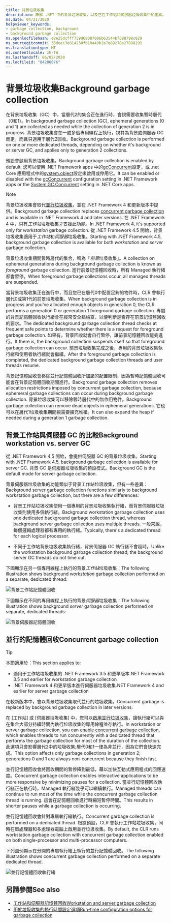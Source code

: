 ```yaml
---
title: 背景垃圾收集
description: 瞭解 .NET 中的背景垃圾收集，以及它在工作站和伺服器垃圾收集中的差異。
ms.date: 04/21/2020
helpviewer_keywords:
- garbage collection, background
- background garbage collection
ms.openlocfilehash: e2e25dcfff759d68087006b63544bf688798c029
ms.sourcegitcommit: 33deec3e814238fb18a49b2a7e89278e27888291
ms.translationtype: MT
ms.contentlocale: zh-TW
ms.lasthandoff: 06/02/2020
ms.locfileid: "84286076"
---
```

# <a name="background-garbage-collection"></a><span data-ttu-id="cfba5-103">背景垃圾收集</span><span class="sxs-lookup"><span data-stu-id="cfba5-103">Background garbage collection</span></span>

<span data-ttu-id="cfba5-104">在背景垃圾收集（GC）中，當層代2的集合正在進行時，會視需要收集暫時層代（0和1）。</span><span class="sxs-lookup"><span data-stu-id="cfba5-104">In background garbage collection (GC), ephemeral generations (0 and 1) are collected as needed while the collection of generation 2 is in progress.</span></span> <span data-ttu-id="cfba5-105">背景垃圾收集會在一或多個專用線程上執行，視其為背景或伺服器 GC 而定，而且只適用于層代2回收。</span><span class="sxs-lookup"><span data-stu-id="cfba5-105">Background garbage collection is performed on one or more dedicated threads, depending on whether it's background or server GC, and applies only to generation 2 collections.</span></span>

<span data-ttu-id="cfba5-106">預設會啟用背景垃圾收集。</span><span class="sxs-lookup"><span data-stu-id="cfba5-106">Background garbage collection is enabled by default.</span></span> <span data-ttu-id="cfba5-107">您可以使用 .NET Framework apps 中的[gcConcurrent](../../framework/configure-apps/file-schema/runtime/gcconcurrent-element.md)設定，或 .net Core 應用程式中的[system.object](../../core/run-time-config/garbage-collector.md#systemgcconcurrentcomplus_gcconcurrent)設定來啟用或停用它。</span><span class="sxs-lookup"><span data-stu-id="cfba5-107">It can be enabled or disabled with the [gcConcurrent](../../framework/configure-apps/file-schema/runtime/gcconcurrent-element.md) configuration setting in .NET Framework apps or the [System.GC.Concurrent](../../core/run-time-config/garbage-collector.md#systemgcconcurrentcomplus_gcconcurrent) setting in .NET Core apps.</span></span>

> [!NOTE]
> <span data-ttu-id="cfba5-108">背景垃圾收集會取代[並行垃圾收集](#concurrent-garbage-collection)，並在 .NET Framework 4 和更新版本中提供。</span><span class="sxs-lookup"><span data-stu-id="cfba5-108">Background garbage collection replaces [concurrent garbage collection](#concurrent-garbage-collection) and is available in .NET Framework 4 and later versions.</span></span> <span data-ttu-id="cfba5-109">在 .NET Framework 4 中，只有*工作站*垃圾收集才支援此功能。</span><span class="sxs-lookup"><span data-stu-id="cfba5-109">In .NET Framework 4, it's supported only for *workstation* garbage collection.</span></span> <span data-ttu-id="cfba5-110">從 .NET Framework 4.5 開始，背景垃圾收集適用于*工作站*和*伺服器*垃圾收集。</span><span class="sxs-lookup"><span data-stu-id="cfba5-110">Starting with .NET Framework 4.5, background garbage collection is available for both *workstation* and *server* garbage collection.</span></span>

<span data-ttu-id="cfba5-111">背景垃圾收集期間暫時層代的集合，稱為「*前景*垃圾收集」。</span><span class="sxs-lookup"><span data-stu-id="cfba5-111">A collection on ephemeral generations during background garbage collection is known as *foreground* garbage collection.</span></span> <span data-ttu-id="cfba5-112">進行前景記憶體回收時，所有 Managed 執行緒都會暫停。</span><span class="sxs-lookup"><span data-stu-id="cfba5-112">When foreground garbage collections occur, all managed threads are suspended.</span></span>

<span data-ttu-id="cfba5-113">當背景垃圾收集正在進行中，而且您已在層代0中配置足夠的物件時，CLR 會執行層代0或第1代的前景垃圾收集。</span><span class="sxs-lookup"><span data-stu-id="cfba5-113">When background garbage collection is in progress and you've allocated enough objects in generation 0, the CLR performs a generation 0 or generation 1 foreground garbage collection.</span></span> <span data-ttu-id="cfba5-114">專屬的背景記憶體回收執行緒會在經常安全點檢查，以便判斷是否存在前景記憶體回收的要求。</span><span class="sxs-lookup"><span data-stu-id="cfba5-114">The dedicated background garbage collection thread checks at frequent safe points to determine whether there is a request for foreground garbage collection.</span></span> <span data-ttu-id="cfba5-115">如果有，背景回收就會自行暫停，讓前景記憶體回收能夠進行。</span><span class="sxs-lookup"><span data-stu-id="cfba5-115">If there is, the background collection suspends itself so that foreground garbage collection can occur.</span></span> <span data-ttu-id="cfba5-116">前景垃圾收集完成之後，專用的背景垃圾收集執行緒和使用者執行緒就會繼續。</span><span class="sxs-lookup"><span data-stu-id="cfba5-116">After the foreground garbage collection is completed, the dedicated background garbage collection threads and user threads resume.</span></span>

<span data-ttu-id="cfba5-117">背景記憶體回收會移除並行記憶體回收所加諸的配置限制，因為暫時記憶體回收可能會在背景記憶體回收期間進行。</span><span class="sxs-lookup"><span data-stu-id="cfba5-117">Background garbage collection removes allocation restrictions imposed by concurrent garbage collection, because ephemeral garbage collections can occur during background garbage collection.</span></span> <span data-ttu-id="cfba5-118">背景垃圾收集可以移除暫時層代中的無作用物件。</span><span class="sxs-lookup"><span data-stu-id="cfba5-118">Background garbage collection can remove dead objects in ephemeral generations.</span></span> <span data-ttu-id="cfba5-119">它也可以在層代1垃圾收集期間視需要擴充堆積。</span><span class="sxs-lookup"><span data-stu-id="cfba5-119">It can also expand the heap if needed during a generation 1 garbage collection.</span></span>

## <a name="background-workstation-vs-server-gc"></a><span data-ttu-id="cfba5-120">背景工作站與伺服器 GC 的比較</span><span class="sxs-lookup"><span data-stu-id="cfba5-120">Background workstation vs. server GC</span></span>

<span data-ttu-id="cfba5-121">從 .NET Framework 4.5 開始，會提供伺服器 GC 的背景垃圾收集。</span><span class="sxs-lookup"><span data-stu-id="cfba5-121">Starting with .NET Framework 4.5, background garbage collection is available for server GC.</span></span> <span data-ttu-id="cfba5-122">背景 GC 是伺服器垃圾收集的預設模式。</span><span class="sxs-lookup"><span data-stu-id="cfba5-122">Background GC is the default mode for server garbage collection.</span></span>

<span data-ttu-id="cfba5-123">背景伺服器垃圾收集的功能類似于背景工作站垃圾收集，但有一些差異：</span><span class="sxs-lookup"><span data-stu-id="cfba5-123">Background server garbage collection functions similarly to background workstation garbage collection, but there are a few differences:</span></span>

- <span data-ttu-id="cfba5-124">背景工作站垃圾收集使用一個專用的背景垃圾收集執行緒，而背景伺服器垃圾收集則使用多個執行緒。</span><span class="sxs-lookup"><span data-stu-id="cfba5-124">Background workstation garbage collection uses one dedicated background garbage collection thread, whereas background server garbage collection uses multiple threads.</span></span> <span data-ttu-id="cfba5-125">一般來說，每個邏輯處理器都有專用的執行緒。</span><span class="sxs-lookup"><span data-stu-id="cfba5-125">Typically, there's a dedicated thread for each logical processor.</span></span>

- <span data-ttu-id="cfba5-126">不同于工作站背景垃圾收集執行緒，背景伺服器 GC 執行緒不會超時。</span><span class="sxs-lookup"><span data-stu-id="cfba5-126">Unlike the workstation background garbage collection thread, the background server GC threads do not time out.</span></span>

<span data-ttu-id="cfba5-127">下圖顯示在另一個專用線程上執行的背景*工作站*垃圾收集：</span><span class="sxs-lookup"><span data-stu-id="cfba5-127">The following illustration shows background *workstation* garbage collection performed on a separate, dedicated thread:</span></span>

![背景工作站記憶體回收](./media/fundamentals/background-workstation-garbage-collection.png)

<span data-ttu-id="cfba5-129">下圖顯示在不同的專用線程上執行的背景*伺服器*垃圾收集：</span><span class="sxs-lookup"><span data-stu-id="cfba5-129">The following illustration shows background *server* garbage collection performed on separate, dedicated threads:</span></span>

![背景伺服器記憶體回收](./media/fundamentals/background-server-garbage-collection.png)

## <a name="concurrent-garbage-collection"></a><span data-ttu-id="cfba5-131">並行的記憶體回收</span><span class="sxs-lookup"><span data-stu-id="cfba5-131">Concurrent garbage collection</span></span>

> [!TIP]
> <span data-ttu-id="cfba5-132">本節適用於：</span><span class="sxs-lookup"><span data-stu-id="cfba5-132">This section applies to:</span></span>
>
> - <span data-ttu-id="cfba5-133">適用于工作站垃圾收集的 .NET Framework 3.5 和更早版本</span><span class="sxs-lookup"><span data-stu-id="cfba5-133">.NET Framework 3.5 and earlier for workstation garbage collection</span></span>
> - <span data-ttu-id="cfba5-134">.NET Framework 4 和更早版本進行伺服器垃圾收集</span><span class="sxs-lookup"><span data-stu-id="cfba5-134">.NET Framework 4 and earlier for server garbage collection</span></span>
>
> <span data-ttu-id="cfba5-135">在較新版本中，會以背景垃圾收集取代並行的垃圾收集。</span><span class="sxs-lookup"><span data-stu-id="cfba5-135">Concurrent garbage is replaced by background garbage collection in later versions.</span></span>

<span data-ttu-id="cfba5-136">在 [工作站] 或 [伺服器垃圾收集] 中，您可以[啟用並行垃圾收集](../../framework/configure-apps/file-schema/runtime/gcconcurrent-element.md)，讓執行緒可以與在集合大部分持續時間內執行垃圾收集的專用線程並存執行。</span><span class="sxs-lookup"><span data-stu-id="cfba5-136">In workstation or server garbage collection, you can [enable concurrent garbage collection](../../framework/configure-apps/file-schema/runtime/gcconcurrent-element.md), which enables threads to run concurrently with a dedicated thread that performs the garbage collection for most of the duration of the collection.</span></span> <span data-ttu-id="cfba5-137">此選項只會影響層代2中的垃圾收集;層代0和1一律為非並行，因為它們會快速完成。</span><span class="sxs-lookup"><span data-stu-id="cfba5-137">This option affects only garbage collections in generation 2; generations 0 and 1 are always non-concurrent because they finish fast.</span></span>

<span data-ttu-id="cfba5-138">並行記憶體回收會將回收期間的暫停降到最低，藉以加快互動式應用程式的回應速度。</span><span class="sxs-lookup"><span data-stu-id="cfba5-138">Concurrent garbage collection enables interactive applications to be more responsive by minimizing pauses for a collection.</span></span> <span data-ttu-id="cfba5-139">當並行記憶體回收執行緒正在執行時，Managed 執行緒幾乎可以繼續執行。</span><span class="sxs-lookup"><span data-stu-id="cfba5-139">Managed threads can continue to run most of the time while the concurrent garbage collection thread is running.</span></span> <span data-ttu-id="cfba5-140">這會在記憶體回收進行時縮短暫停時間。</span><span class="sxs-lookup"><span data-stu-id="cfba5-140">This results in shorter pauses while a garbage collection is occurring.</span></span>

<span data-ttu-id="cfba5-141">並行記憶體回收會針對專屬執行緒執行。</span><span class="sxs-lookup"><span data-stu-id="cfba5-141">Concurrent garbage collection is performed on a dedicated thread.</span></span> <span data-ttu-id="cfba5-142">根據預設，CLR 會執行工作站垃圾收集，同時在單處理器和多處理器電腦上啟用並行垃圾收集。</span><span class="sxs-lookup"><span data-stu-id="cfba5-142">By default, the CLR runs workstation garbage collection with concurrent garbage collection enabled on both single-processor and multi-processor computers.</span></span>

<span data-ttu-id="cfba5-143">下列圖例顯示在分開的專屬執行緒上執行的並行記憶體回收。</span><span class="sxs-lookup"><span data-stu-id="cfba5-143">The following illustration shows concurrent garbage collection performed on a separate dedicated thread.</span></span>

![並行記憶體回收執行緒](./media/gc-concurrent.png)

## <a name="see-also"></a><span data-ttu-id="cfba5-145">另請參閱</span><span class="sxs-lookup"><span data-stu-id="cfba5-145">See also</span></span>

- [<span data-ttu-id="cfba5-146">工作站和伺服器記憶體回收</span><span class="sxs-lookup"><span data-stu-id="cfba5-146">Workstation and server garbage collection</span></span>](workstation-server-gc.md)
- [<span data-ttu-id="cfba5-147">用於垃圾收集的執行時間設定選項</span><span class="sxs-lookup"><span data-stu-id="cfba5-147">Run-time configuration options for garbage collection</span></span>](../../core/run-time-config/garbage-collector.md)
